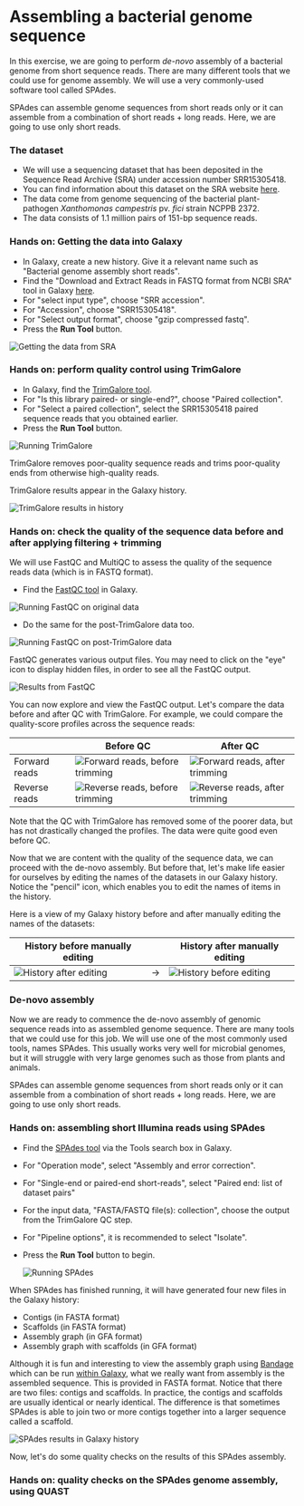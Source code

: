 # Assembling a bacterial genome sequence

In this exercise, we are going to perform _de-novo_ assembly of a bacterial genome from short sequence reads. There are many different tools that we could use for genome assembly.
We will use a very commonly-used software tool called SPAdes.

SPAdes can assemble genome sequences from short reads only or it can assemble from a combination of short reads + long reads. Here, we are going to use only short reads.

### The dataset

- We will use a sequencing dataset that has been deposited in the Sequence Read Archive (SRA) under accession number SRR15305418.
- You can find information about this dataset on the SRA website [here](https://trace.ncbi.nlm.nih.gov/Traces/?view=run_browser&acc=SRR15305418&display=metadata).
- The data come from genome sequencing of the bacterial plant-pathogen *Xanthomonas campestris* pv. *fici* strain NCPPB 2372.
- The data consists of 1.1 million pairs of 151-bp sequence reads.
  
### Hands on:  Getting the data into Galaxy

- In Galaxy, create a new history. Give it a relevant name such as "Bacterial genome assembly short reads".
- Find the "Download and Extract Reads in FASTQ format from NCBI SRA" tool in Galaxy [here](https://usegalaxy.eu/?tool_id=toolshed.g2.bx.psu.edu%2Frepos%2Fiuc%2Fsra_tools%2Ffastq_dump%2F3.1.1%2Bgalaxy1&version=latest).
- For "select input type", choose "SRR accession".
- For "Accession", choose "SRR15305418".
- For "Select output format", choose "gzip compressed fastq".
- Press the **Run Tool** button.

![Getting the data from SRA](<assembly/Screenshot 2025-09-30 at 15.36.23.png>)

### Hands on: perform quality control using TrimGalore
 
- In Galaxy, find the [TrimGalore tool](https://usegalaxy.eu/?tool_id=toolshed.g2.bx.psu.edu%2Frepos%2Fbgruening%2Ftrim_galore%2Ftrim_galore%2F0.6.10%2Bgalaxy0&version=latest).
- For "Is this library paired- or single-end?", choose "Paired collection".
- For "Select a paired collection", select the SRR15305418 paired sequence reads that you obtained earlier.
- Press the **Run Tool** button.

![Running TrimGalore](<assembly/Screenshot 2025-09-30 at 15.39.31.png>)

TrimGalore removes poor-quality sequence reads and trims poor-quality ends from otherwise high-quality reads.

TrimGalore results appear in the Galaxy history.

![TrimGalore results in history](<assembly/Screenshot 2025-09-30 at 15.50.46.png>)


### Hands on: check the quality of the sequence data before and after applying filtering + trimming

We will use FastQC and MultiQC to assess the quality of the sequence reads data (which is in FASTQ format).

- Find the [FastQC tool](https://usegalaxy.eu/?tool_id=toolshed.g2.bx.psu.edu%2Frepos%2Fdevteam%2Ffastqc%2Ffastqc%2F0.74%2Bgalaxy1&version=latest) in Galaxy.


![Running FastQC on original data](<assembly/Screenshot 2025-09-30 at 15.54.42.png>)

- Do the same for the post-TrimGalore data too.

![Running FastQC on post-TrimGalore data](<assembly/Screenshot 2025-09-30 at 15.55.35.png>)

FastQC generates various output files. You may need to click on the "eye" icon to display hidden files, in order to see all the FastQC output.

![Results from FastQC](<assembly/Screenshot 2025-09-30 at 16.13.04.png>)

You can now explore and view the FastQC output. Let's compare the data before and after QC with TrimGalore. For example, we could compare the quality-score profiles across the sequence reads:


|               |    Before QC                                                                      |              After QC                                                           |
| ------------- | --------------------------------------------------------------------------------- | ------------------------------------------------------------------------------  |
| Forward reads | ![Forward reads, before trimming](assembly/SRR15305418-fwd-before-trimgalore.png) | ![Forward reads, after trimming](assembly/SRR15305418-fwd-after-trimgalore.png) |
| Reverse reads | ![Reverse reads, before trimming](assembly/SRR15305418-rev-before-trimgalore.png) | ![Reverse reads, after trimming](assembly/SRR15305418-rev-after-trimgalore.png) |

Note that the QC with TrimGalore has removed some of the poorer data, but has not drastically changed the profiles. The data were quite good even before QC.

Now that we are content with the quality of the sequence data, we can proceed with the de-novo assembly. But before that, let's make life easier for ourselves by editing the names of the datasets in our Galaxy history. Notice the "pencil" icon, which enables you to edit the names of items in the history.

Here is a view of my Galaxy history before and after manually editing the names of the datasets:

|                         History before manually editing                       |     |              History after manually editing                                 |            
| ---------------------------------------------------------------------------   | --- | --------------------------------------------------------------------------  |
| ![History after editing](<assembly/Screenshot 2025-10-01 at 10.16.31.png>)    |  -> | ![History before editing](<assembly/Screenshot 2025-10-01 at 10.24.54.png>) | 


### De-novo assembly

Now we are ready to commence the de-novo assembly of genomic sequence reads into as assembled genome sequence. There are many tools that we could use for this job. We will use one of the most commonly used tools, names SPAdes. This usually works very well for microbial genomes, but it will struggle with very large genomes such as those from plants and animals.

SPAdes can assemble genome sequences from short reads only or it can assemble from a combination of short reads + long reads. Here, we are going to use only short reads.

### Hands on: assembling short Illumina reads using SPAdes

- Find the [SPAdes tool](https://usegalaxy.eu/?tool_id=toolshed.g2.bx.psu.edu%2Frepos%2Fnml%2Fspades%2Fspades%2F4.2.0%2Bgalaxy0&version=latest) via  the Tools search box in Galaxy.
- For "Operation mode", select "Assembly and error correction".
- For "Single-end or paired-end short-reads", select "Paired end: list of dataset pairs"
- For the input data, "FASTA/FASTQ file(s): collection", choose the output from the TrimGalore QC step.
- For "Pipeline options", it is recommended to select "Isolate".
- Press the **Run Tool** button to begin.

  ![Running SPAdes](<assembly/Screenshot 2025-10-01 at 10.39.43.png>)

When SPAdes has finished running, it will have generated four new files in the Galaxy history:

- Contigs (in FASTA format)
- Scaffolds (in FASTA format)
- Assembly graph (in GFA format)
- Assembly graph with scaffolds (in GFA format)

Although it is fun and interesting to view the assembly graph using [Bandage](https://doi.org/10.1093/bioinformatics/btv383)
which can be run [within Galaxy](https://usegalaxy.eu/?tool_id=toolshed.g2.bx.psu.edu%2Frepos%2Fiuc%2Fbandage%2Fbandage_image%2F2022.09%2Bgalaxy4&version=latest),
what we really want from assembly is the assembled sequence.
This is provided in FASTA format. Notice that there are two files: contigs and scaffolds. In practice, the contigs and scaffolds are usually identical or nearly identical.
The difference is that sometimes SPAdes is able to join two or more contigs together into a larger sequence called a scaffold.

![SPAdes results in Galaxy history](assembly/spades-results)

Now, let's do some quality checks on the results of this SPAdes assembly.

### Hands on: quality checks on the SPAdes genome assembly, using QUAST












